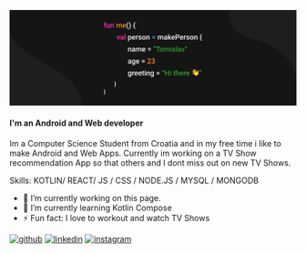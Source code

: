 ![I'm an Android and Web developer](https://github.com/tgodek/tgodek/blob/main/my_banner.png)
#### I'm an Android and Web developer

Im a Computer Science Student from Croatia and in my free time i like to make Android and Web Apps.
Currently im working on a TV Show recommendation App so that others and I dont miss out on new TV Shows.

Skills: KOTLIN/ REACT/ JS / CSS / NODE.JS / MYSQL / MONGODB

- 🔭 I’m currently working on this page. 
- 🌱 I’m currently learning Kotlin Compose 
- ⚡ Fun fact: I love to workout and watch TV Shows 


[<img src='https://cdn.jsdelivr.net/npm/simple-icons@3.0.1/icons/github.svg' alt='github' height='40'>](https://github.com/tgodek)  [<img src='https://cdn.jsdelivr.net/npm/simple-icons@3.0.1/icons/linkedin.svg' alt='linkedin' height='40'>](https://www.linkedin.com/in/tomislav-godek-a37792206/)  [<img src='https://cdn.jsdelivr.net/npm/simple-icons@3.0.1/icons/instagram.svg' alt='instagram' height='40'>](https://www.instagram.com/tomislav.godek/)  

